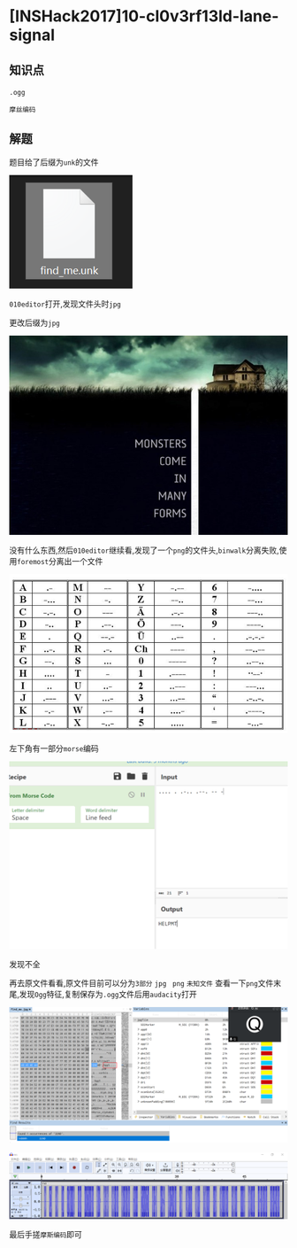 # [INSHack2017]10-cl0v3rf13ld-lane-signal

## 知识点

`.ogg`

`摩丝编码`

## 解题

题目给了后缀为`unk`的文件

![](./img/129-1.png)

`010editor`打开,发现文件头时`jpg`

更改后缀为`jpg`

![](./img/129-2.png)

没有什么东西,然后`010editor`继续看,发现了一个`png`的文件头,`binwalk`分离失败,使用`foremost`分离出一个文件

![](./img/129-5.png)

左下角有一部分`morse`编码

![](./img/129-6.png)

发现不全

再去原文件看看,原文件目前可以分为`3部分` `jpg ` `png` `未知文件` 查看一下`png`文件末尾,发现`Ogg`特征,复制保存为`.ogg`文件后用`audacity`打开

![](./img/129-4.png)

![](./img/129-7.png)

最后手搓`摩斯编码`即可